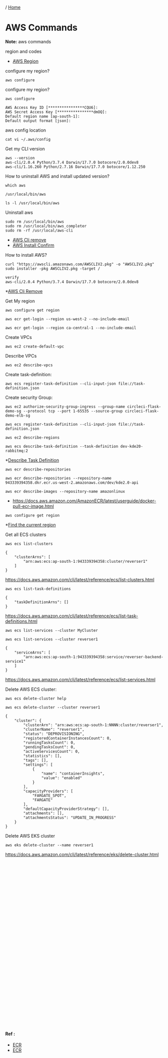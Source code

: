 / [Home](index.md)

# AWS Commands

**Note:** aws commands



region and codes
* [AWS Region](https://awsregion.info/)



configure my region?
```
aws configure
```





configure my region?
```
aws configure
	
AWS Access Key ID [****************CQU6]:
AWS Secret Access Key [****************dmOQ]:
Default region name [ap-south-1]:
Default output format [json]:
```





aws config location
```
cat vi ~/.aws/config
```




Get my CLI version
```
aws --version
aws-cli/2.0.4 Python/3.7.4 Darwin/17.7.0 botocore/2.0.0dev8
aws-cli/1.16.260 Python/2.7.16 Darwin/17.7.0 botocore/1.12.250
```




How to uninstall AWS and install updated version?
```
which aws
    
/usr/local/bin/aws

ls -l /usr/local/bin/aws
```




Uninstall aws
```
sudo rm /usr/local/bin/aws
sudo rm /usr/local/bin/aws_completer
sudo rm -rf /usr/local/aws-cli
```
* [AWS Cli remove](https://docs.aws.amazon.com/cli/latest/userguide/install-cliv2-mac.html#cliv2-mac-remove)
* [AWS Install Confirm](https://docs.aws.amazon.com/cli/latest/userguide/install-cliv2-mac.html#cliv2-mac-install-confirm)

    




How to install AWS?
```
curl "https://awscli.amazonaws.com/AWSCLIV2.pkg" -o "AWSCLIV2.pkg"
sudo installer -pkg AWSCLIV2.pkg -target /

verify
aws-cli/2.0.4 Python/3.7.4 Darwin/17.7.0 botocore/2.0.0dev8
```

*[AWS Cli Remove](https://docs.aws.amazon.com/cli/latest/userguide/install-cliv2-mac.html#cliv2-mac-remove)





Get My region
```
aws configure get region
```





```
aws ecr get-login --region us-west-2 --no-include-email
```





```
aws ecr get-login --region ca-central-1 --no-include-email
```



Create VPCs
```
aws ec2 create-default-vpc
```



Describe VPCs
```
aws ec2 describe-vpcs
```


Create task-definition:
```
aws ecs register-task-definition --cli-input-json file://task-definition.json
```


Create security Group:
```
aws ec2 authorize-security-group-ingress --group-name circleci-flask-demo-sg --protocol tcp --port 1-65535 --source-group circleci-flask-demo-elb-sg
```



```
aws ecs register-task-definition --cli-input-json file://task-definition.json
```



```
aws ec2 describe-regions
```



```
aws ecs describe-task-definition --task-definition dev-kde20-rabbitmq:2
```
*[Describe Task Definition](https://docs.aws.amazon.com/cli/latest/reference/ecs/describe-task-definition.html)




```
aws ecr describe-repositories
```




```
aws ecr describe-repositories --repository-name 943339394358.dkr.ecr.us-west-2.amazonaws.com/dev/kde2.0-api
```



```
aws ecr describe-images --repository-name amazonlinux
```
* []()
https://docs.aws.amazon.com/AmazonECR/latest/userguide/docker-pull-ecr-image.html


```
aws configure get region
```
*[Find the current region](https://stackoverflow.com/questions/31331788/using-aws-cli-what-is-best-way-to-determine-the-current-region)



Get all ECS clusters
```
aws ecs list-clusters

{
    "clusterArns": [
        "arn:aws:ecs:ap-south-1:943339394358:cluster/reverser1"
    ]
}
```
https://docs.aws.amazon.com/cli/latest/reference/ecs/list-clusters.html


```
aws ecs list-task-definitions

{
    "taskDefinitionArns": []
}
```
https://docs.aws.amazon.com/cli/latest/reference/ecs/list-task-definitions.html



```
aws ecs list-services --cluster MyCluster

aws ecs list-services --cluster reverser1

{
    "serviceArns": [
        "arn:aws:ecs:ap-south-1:943339394358:service/reverser-backend-service1"
    ]
}
```
https://docs.aws.amazon.com/cli/latest/reference/ecs/list-services.html



Delete AWS ECS cluster:
```
aws ecs delete-cluster help

aws ecs delete-cluster --cluster reverser1

{
    "cluster": {
        "clusterArn": "arn:aws:ecs:ap-south-1:NNNN:cluster/reverser1",
        "clusterName": "reverser1",
        "status": "DEPROVISIONING",
        "registeredContainerInstancesCount": 0,
        "runningTasksCount": 0,
        "pendingTasksCount": 0,
        "activeServicesCount": 0,
        "statistics": [],
        "tags": [],
        "settings": [
            {
                "name": "containerInsights",
                "value": "enabled"
            }
        ],
        "capacityProviders": [
            "FARGATE_SPOT",
            "FARGATE"
        ],
        "defaultCapacityProviderStrategy": [],
        "attachments": [],
        "attachmentsStatus": "UPDATE_IN_PROGRESS"
    }
}
```


Delete AWS EKS cluster
```
aws eks delete-cluster --name reverser1
```
https://docs.aws.amazon.com/cli/latest/reference/eks/delete-cluster.html



```

```



```

```



```

```



```

```



```

```



```

```



```

```



```

```



```

```



```

```



```

```



```

```



```

```



```

```



```

```



```

```



```

```



```

```



```

```



```

```



```

```



```

```



```

```



```

```



```

```



```

```



```

```



```

```



```

```



```

```



```

```



```

```



```

```



```

```



```

```



```

```



```

```



```

```

#### Ref :

  * [ECR](https://docs.aws.amazon.com/cli/latest/reference/ecr/index.html)
  * [ECR](https://docs.aws.amazon.com/cli/latest/reference/ecs/index.html)
